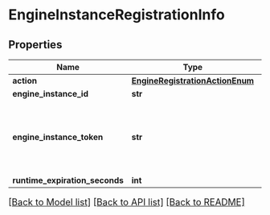 # EngineInstanceRegistrationInfo

## Properties
Name | Type | Description | Notes
------------ | ------------- | ------------- | -------------
**action** | [**EngineRegistrationActionEnum**](EngineRegistrationActionEnum.md) |  | [optional] 
**engine_instance_id** | **str** |  | [optional] 
**engine_instance_token** | **str** | This is the security token the engine must use on other calls | [optional] 
**runtime_expiration_seconds** | **int** |  | [optional] 

[[Back to Model list]](../README.md#documentation-for-models) [[Back to API list]](../README.md#documentation-for-api-endpoints) [[Back to README]](../README.md)

<style>
     p, ul, ol, li { font-size: 18px !important;}
</style>



